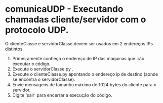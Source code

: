 
# comunicaUDP - Executando chamadas cliente/servidor com o protocolo UDP.
O clienteClasse e servidorClasse devem ser usados em 2 endereços IPs distintos.

1. Primeiramente conheça o endereço de IP das maquinas que irão executar o código.
3. Execute o servidorClasse.py .
4. Execute o clienteClasse.py apontando o endereço ip de destino (aonde se encontra o servidorClasse).
4. Envie mensagens de tamanho máximo de 1024 bytes do cliente para o servidor.
5. Digite 'sair' para encerrar a execução do código.
